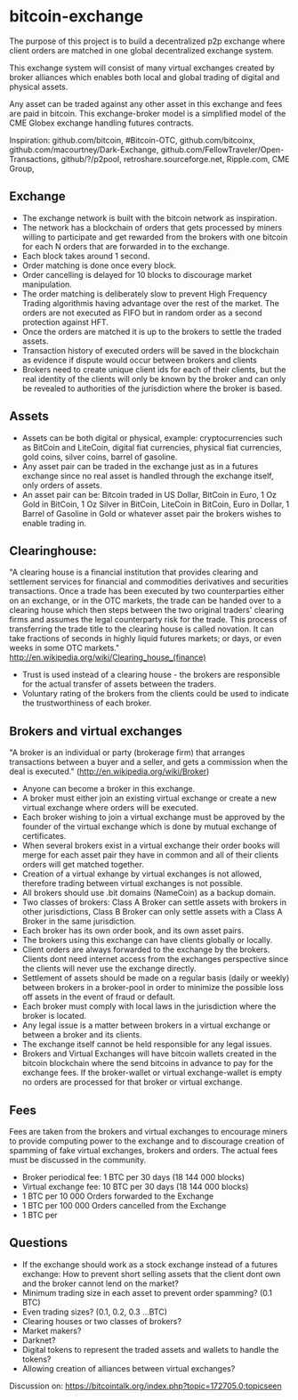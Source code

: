 bitcoin-exchange
================
The purpose of this project is to build a decentralized p2p exchange where client orders are matched in one global decentralized exchange system.

This exchange system will consist of many virtual exchanges created by broker alliances which enables both local and global trading of digital and physical assets.

Any asset can be traded against any other asset in this exchange and fees are paid in bitcoin.
This exchange-broker model is a simplified model of the CME Globex exchange handling futures contracts.

Inspiration: github.com/bitcoin, #Bitcoin-OTC, github.com/bitcoinx, github.com/macourtney/Dark-Exchange, github.com/FellowTraveler/Open-Transactions, github/?/p2pool, 
retroshare.sourceforge.net, Ripple.com, CME Group, 


## Exchange
* The exchange network is built with the bitcoin network as inspiration. 
* The network has a blockchain of orders that gets processed by miners willing to participate and get rewarded 
from the brokers with one bitcoin for each N orders that are forwarded in to the exchange. 
* Each block takes around 1 second.
* Order matching is done once every block. 
* Order cancelling is delayed for 10 blocks to discourage market manipulation.
* The order matching is deliberately slow to prevent High Frequency Trading algorithmis having advantage over the rest of the market. The orders are not executed as FIFO but in random order as a second protection against HFT. 
* Once the orders are matched it is up to the brokers to settle the traded assets.
* Transaction history of executed orders will be saved in the blockchain as evidence if dispute would occur between brokers and clients
* Brokers need to create unique client ids for each of their clients, but the real identity of the clients will only be known by the broker and can only be revealed to authorities of the jurisdiction where the broker is based.

## Assets
* Assets can be both digital or physical, example: cryptocurrencies such as BitCoin and LiteCoin, digital fiat currencies, physical fiat currencies, gold coins, silver coins, barrel of gasoline.
* Any asset pair can be traded in the exchange just as in a futures exchange since no real asset is handled through the exchange itself, only orders of assets. 
* An asset pair can be: Bitcoin traded in US Dollar, BitCoin in Euro, 1 Oz Gold in BitCoin, 1 Oz Silver in BitCoin, LiteCoin in BitCoin, Euro in Dollar, 1 Barrel of Gasoline in Gold or whatever asset pair the brokers wishes to enable trading in.


## Clearinghouse:
"A clearing house is a financial institution that provides clearing and settlement services for financial and commodities derivatives and securities transactions. 
Once a trade has been executed by two counterparties either on an exchange, or in the OTC markets, the trade can be handed over to a clearing house which then steps between the two original traders' clearing firms and assumes the legal counterparty risk for the trade. This process of transferring the trade title to the clearing house is called novation. It can take fractions of seconds in highly liquid futures markets; or days, or even weeks in some OTC markets."
http://en.wikipedia.org/wiki/Clearing_house_(finance)
* Trust is used instead of a clearing house - the brokers are responsible for the actual transfer of assets between the traders. 
* Voluntary rating of the brokers from the clients could be used to indicate the trustworthiness of each broker.

## Brokers and virtual exchanges
"A broker is an individual or party (brokerage firm) that arranges transactions between a buyer and a seller, and gets a commission when the deal is  executed." (http://en.wikipedia.org/wiki/Broker)
* Anyone can become a broker in this exchange.
* A broker must either join an existing virtual exchange or create a new virtual exchange where orders will be executed. 
* Each broker wishing to join a virtual exchange must be approved by the founder of the virtual exchange which is done by mutual exchange of certificates.
* When several brokers exist in a virtual exchange their order books will merge for each asset pair they have in common and all of their clients orders will get matched together.
* Creation of a virtual exhange by virtual exchanges is not allowed, therefore trading between virtual exchanges is not possible. 
* All brokers should use .bit domains (NameCoin) as a backup domain.
* Two classes of brokers: Class A Broker can settle assets with brokers in other jurisdictions, Class B Broker can only settle assets with a Class A Broker in the same jurisdiction.
* Each broker has its own order book, and its own asset pairs.
* The brokers using this exchange can have clients globally or locally.
* Client orders are always forwarded to the exchange by the brokers. Clients dont need internet access 
from the exchanges perspective since the clients will never use the exchange directly. 
* Settlement of assets should be made on a regular basis (daily or weekly) between brokers in a broker-pool in order to minimize the possible loss off assets in
the event of fraud or default.
* Each broker must comply with local laws in the jurisdiction where the broker is located. 
* Any legal issue is a matter between brokers in a virtual exchange or between a broker and its clients.
* The exchange itself cannot be held responsible for any legal issues.
* Brokers and Virtual Exchanges will have bitcoin wallets created in the bitcoin blockchain where the send bitcoins in advance to pay for the exchange fees. If the broker-wallet or virtual exchange-wallet is empty no orders are processed for that broker or virtual exchange.

## Fees
Fees are taken from the brokers and virtual exchanges to encourage miners to provide computing power to the exchange and to discourage creation of spamming of fake virtual exchanges, brokers and orders. 
The actual fees must be discussed in the community.
* Broker periodical fee: 1 BTC per 30 days (18 144 000 blocks)
* Virtual exchange fee: 10 BTC per 30 days (18 144 000 blocks)
* 1 BTC per 10 000 Orders forwarded to the Exchange
* 1 BTC per 100 000 Orders cancelled from the Exchange
* 1 BTC per  

## Questions
* If the exchange should work as a stock exchange instead of a futures exchange: How to prevent short selling assets that the client dont own and the broker cannot lend on the market?
* Minimum trading size in each asset to prevent order spamming? (0.1 BTC)
* Even trading sizes? (0.1, 0.2, 0.3 ...BTC)
* Clearing houses or two classes of brokers? 
* Market makers?
* Darknet?
* Digital tokens to represent the traded assets and wallets to handle the tokens?
* Allowing creation of alliances between virtual exchanges?

Discussion on: https://bitcointalk.org/index.php?topic=172705.0;topicseen
